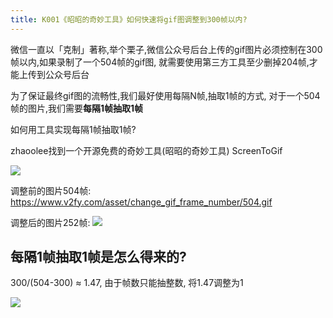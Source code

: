 ```yaml
---
title: K001《昭昭的奇妙工具》如何快速将gif图调整到300帧以内?
---
```


微信一直以「克制」著称,举个栗子,微信公众号后台上传的gif图片必须控制在300帧以内,如果录制了一个504帧的gif图, 就需要使用第三方工具至少删掉204帧,才能上传到公众号后台


为了保证最终gif图的流畅性,我们最好使用每隔N帧,抽取1帧的方式, 对于一个504帧的图片,我们需要**每隔1帧抽取1帧**


如何用工具实现每隔1帧抽取1帧?


zhaoolee找到一个开源免费的奇妙工具(昭昭的奇妙工具) ScreenToGif


![](https://www.v2fy.com/asset/change_gif_frame_number/to_252.gif)

调整前的图片504帧: https://www.v2fy.com/asset/change_gif_frame_number/504.gif 

调整后的图片252帧: ![](https://www.v2fy.com/asset/change_gif_frame_number/252.gif)


## **每隔1帧抽取1帧**是怎么得来的?

300/(504-300) ≈ 1.47, 由于帧数只能抽整数, 将1.47调整为1 

![](https://www.v2fy.com/asset/change_gif_frame_number/xishu.png)








